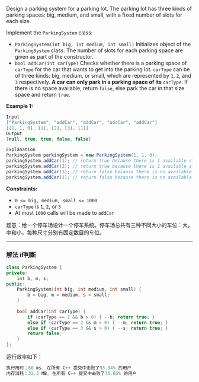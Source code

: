 <p>Design a parking system for a parking lot. The parking lot has three kinds of parking spaces: big, medium, and small, with a fixed number of slots for each size.</p>

<p>Implement the <code>ParkingSystem</code> class:</p>

<ul>
	<li><code>ParkingSystem(int big, int medium, int small)</code> Initializes object of the <code>ParkingSystem</code> class. The number of slots for each parking space are given as part of the constructor.</li>
	<li><code>bool addCar(int carType)</code> Checks whether there is a parking space of <code>carType</code> for the car that wants to get into the parking lot. <code>carType</code> can be of three kinds: big, medium, or small, which are represented by <code>1</code>, <code>2</code>, and <code>3</code> respectively. <strong>A car can only park in a parking space of its </strong><code>carType</code>. If there is no space available, return <code>false</code>, else park the car in that size space and return <code>true</code>.</li>
</ul>
 
<p><strong>Example 1:</strong></p>

```csharp
Input
["ParkingSystem", "addCar", "addCar", "addCar", "addCar"]
[[1, 1, 0], [1], [2], [3], [1]]
Output
[null, true, true, false, false]

Explanation
ParkingSystem parkingSystem = new ParkingSystem(1, 1, 0);
parkingSystem.addCar(1); // return true because there is 1 available slot for a big car
parkingSystem.addCar(2); // return true because there is 1 available slot for a medium car
parkingSystem.addCar(3); // return false because there is no available slot for a small car
parkingSystem.addCar(1); // return false because there is no available slot for a big car. It is already occupied. 
```

 
<p><strong>Constraints:</strong></p>

<ul>
	<li><code>0 &lt;= big, medium, small &lt;= 1000</code></li>
	<li><code>carType</code> is <code>1</code>, <code>2</code>, or <code>3</code></li>
	<li>At most <code>1000</code> calls will be made to <code>addCar</code></li>
</ul>

题意：给一个停车场设计一个停车系统。停车场总共有三种不同大小的车位：大，中和小，每种尺寸分别有固定数目的车位。

---
### 解法 if判断
```cpp
class ParkingSystem {
private:
    int b, m, s;
public:
    ParkingSystem(int big, int medium, int small) {
        b = big, m = medium, s = small;
    }
    
    bool addCar(int carType) {
        if (carType == 1 && b > 0) { --b; return true; }
        else if (carType == 2 && m > 0) { --m; return true; }
        else if (carType == 3 && s > 0) { --s; return true; }
        return false;
    }
};
```
运行效率如下：
```cpp
执行用时：60 ms, 在所有 C++ 提交中击败了93.94% 的用户
内存消耗：32.3 MB, 在所有 C++ 提交中击败了75.65% 的用户
```
